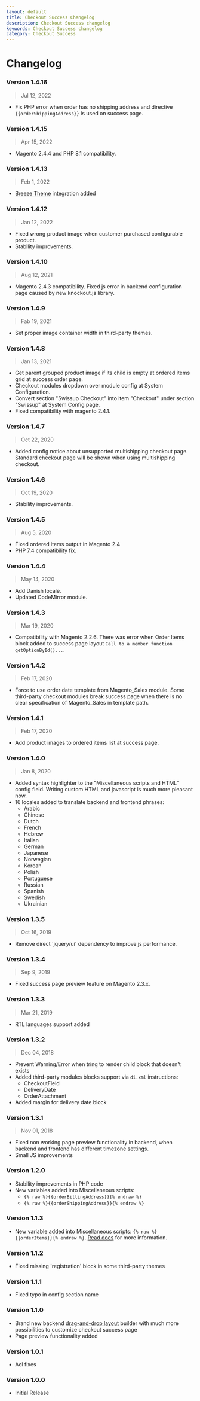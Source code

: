 ```yaml
---
layout: default
title: Checkout Success Changelog
description: Checkout Success changelog
keywords: Checkout Success changelog
category: Checkout Success
---
```


# Changelog

### Version 1.4.16

> Jul 12, 2022

 -  Fix PHP error when order has no shipping address and directive
    `{{orderShippingAddress}}` is used on success page.

### Version 1.4.15

> Apr 15, 2022

 -  Magento 2.4.4 and PHP 8.1 compatibility.

### Version 1.4.13

> Feb 1, 2022

 -  [Breeze Theme](https://breezefront.com) integration added

### Version 1.4.12

> Jan 12, 2022

 -  Fixed wrong product image when customer purchased configurable product.
 -  Stability improvements.

### Version 1.4.10

> Aug 12, 2021

  - Magento 2.4.3 compatibility. Fixed js error in backend configuration page
    caused by new knockout.js library.

### Version 1.4.9

> Fab 19, 2021

  - Set proper image container width in third-party themes.

### Version 1.4.8

> Jan 13, 2021

  - Get parent grouped product image if its child is empty at ordered items grid at success order page.
  - Checkout modules dropdown over module config at System Configuration.
  - Convert section "Swissup Checkout" into item "Checkout" under section "Swissup" at System Config page.
  - Fixed compatibility with magento 2.4.1.

### Version 1.4.7

> Oct 22, 2020

 -  Added config notice about unsupported multishipping checkout page. Standard checkout
    page will be shown when using multishipping checkout.

### Version 1.4.6

> Oct 19, 2020

 -  Stability improvements.

### Version 1.4.5

> Aug 5, 2020

  - Fixed ordered items output in Magento 2.4
  - PHP 7.4 compatibility fix.

### Version 1.4.4

> May 14, 2020

  - Add Danish locale.
  - Updated CodeMirror module.

### Version 1.4.3

> Mar 19, 2020

 -  Compatibility with Magento 2.2.6. There was error when Order Items block added to success page layout `Call to a member function getOptionById()...`.

### Version 1.4.2

> Feb 17, 2020

 -  Force to use order date template from Magento_Sales module. Some third-party checkout modules break success page when there is no clear specification of Magento_Sales in template path.

### Version 1.4.1

> Feb 17, 2020

 -  Add product images to ordered items list at success page.

### Version 1.4.0

> Jan 8, 2020

 -  Added syntax highlighter to the "Miscellaneous scripts and HTML" config field.
    Writing custom HTML and javascript is much more pleasant now.
 -  16 locales added to translate backend and frontend phrases:
    - Arabic
    - Chinese
    - Dutch
    - French
    - Hebrew
    - Italian
    - German
    - Japanese
    - Norwegian
    - Korean
    - Polish
    - Portuguese
    - Russian
    - Spanish
    - Swedish
    - Ukrainian

### Version 1.3.5

> Oct 16, 2019

 -  Remove direct 'jquery/ui' dependency to improve js performance.

### Version 1.3.4

> Sep 9, 2019

 -  Fixed success page preview feature on Magento 2.3.x.

### Version 1.3.3

> Mar 21, 2019

 -  RTL languages support added

### Version 1.3.2

> Dec 04, 2018

 -  Prevent Warning/Error when tring to render child block that doesn't exists
 -  Added third-party modules blocks support via `di.xml` instructions:
    -  CheckoutField
    -  DeliveryDate
    -  OrderAttachment
 -  Added margin for delivery date block

### Version 1.3.1

> Nov 01, 2018

 -  Fixed non working page preview functionality in backend, when backend and
    frontend has different timezone settings.
 -  Small JS improvements

### Version 1.2.0

 -  Stability improvements in PHP code
 -  New variables added into Miscellaneous scripts:
     -  `{% raw %}{{orderBillingAddress}}{% endraw %}`
     -  `{% raw %}{{orderShippingAddress}}{% endraw %}`

### Version 1.1.3

 -  New variable added into Miscellaneous scripts: `{% raw %}{{orderItems}}{% endraw %}`.
    [Read docs](/m2/extensions/checkout-success/miscellaneous-scripts-snippets/)
    for more information.

### Version 1.1.2

 -  Fixed missing 'registration' block in some third-party themes

### Version 1.1.1

 -  Fixed typo in config section name

### Version 1.1.0

 -  Brand new backend [drag-and-drop layout](/m2/extensions/checkout-success/settings/#page-layout)
    builder with much more possibilities to customize checkout success page
 -  Page preview functionality added

### Version 1.0.1

 -  Acl fixes

### Version 1.0.0

 -  Initial Release
